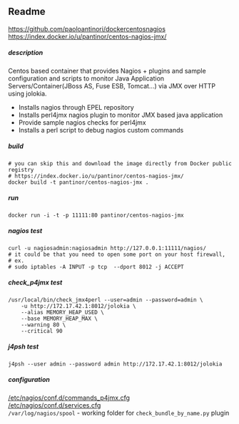 Readme
-----------

https://github.com/paoloantinori/dockercentosnagios  
https://index.docker.io/u/pantinor/centos-nagios-jmx/


##### description

Centos based container that provides Nagios + plugins and sample configuration and scripts to monitor Java Application Servers/Container(JBoss AS, Fuse ESB, Tomcat...) via JMX over HTTP using jolokia.

- Installs nagios through EPEL repository
- Installs perl4jmx nagios plugin to monitor JMX based java application
- Provide sample nagios checks for perl4jmx
- Installs a perl script to debug nagios custom commands

##### build 
    # you can skip this and download the image directly from Docker public registry
    # https://index.docker.io/u/pantinor/centos-nagios-jmx/
    docker build -t pantinor/centos-nagios-jmx .

##### run
    docker run -i -t -p 11111:80 pantinor/centos-nagios-jmx

##### nagios test
    curl -u nagiosadmin:nagiosadmin http://127.0.0.1:11111/nagios/
    # it could be that you need to open some port on your host firewall,
    # ex. 
    # sudo iptables -A INPUT -p tcp  --dport 8012 -j ACCEPT


##### check_p4jmx test
    /usr/local/bin/check_jmx4perl --user=admin --password=admin \
        -u http://172.17.42.1:8012/jolokia \
        --alias MEMORY_HEAP_USED \
        --base MEMORY_HEAP_MAX \
        --warning 80 \
        --critical 90

##### j4psh test
    j4psh --user admin --password admin http://172.17.42.1:8012/jolokia
    
##### configuration
[/etc/nagios/conf.d/commands_p4jmx.cfg](https://github.com/paoloantinori/docker_centos_nagios/blob/master/nagios_conf/commands_p4jmx.cfg)  
[/etc/nagios/conf.d/services.cfg](https://github.com/paoloantinori/docker_centos_nagios/blob/master/nagios_conf/services.cfg)  
`/var/log/nagios/spool` - working folder for `check_bundle_by_name.py` plugin
